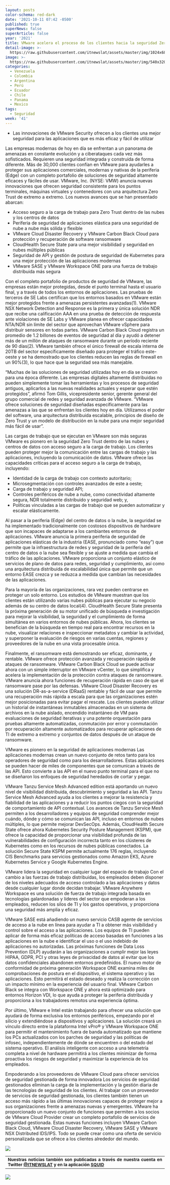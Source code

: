 ```yaml
---
layout: posts
color-schema: red-dark
date: '2021-10-11 07:42 -0500'
published: true
superNews: false
superArticle: false
year: '2021'
title: VMware acelera el proceso de los clientes hacia la seguridad Zero Trust
detail-image: >-
  https://raw.githubusercontent.com/itnewslat/assets/master/img/1024x680/vmware-g.jpg
image: >-
  https://raw.githubusercontent.com/itnewslat/assets/master/img/540x320/vmware-p.jpg
categories:
  - Venezuela
  - Colombia
  - Argentina
  - Perú
  - Ecuador
  - Chile
  - Panama
  - Mexico
tags:
  - Seguridad
week: '41'
---
```

- Las innovaciones de VMware Security ofrecen a los clientes una mejor seguridad para las aplicaciones que es más eficaz y fácil de utilizar

Las empresas modernas de hoy en día se enfrentan a un panorama de amenazas en constante evolución y a ciberataques cada vez más sofisticados. Requieren una seguridad integrada y construida de forma diferente. Más de 30,000 clientes confían en VMware para ayudarles a proteger sus aplicaciones comerciales, modernas y nativas de la periferia (Edge) con un completo portafolio de soluciones de seguridad altamente eficaces y fáciles de usar. VMware, Inc. (NYSE: VMW) anuncia nuevas innovaciones que ofrecen seguridad consistente para los puntos terminales, máquinas virtuales y contenedores con una arquitectura Zero Trust de extremo a extremo. Los nuevos avances que se han presentado abarcan:

- Acceso seguro a la carga de trabajo para Zero Trust dentro de las nubes y los centros de datos 
- Periferia de seguridad de aplicaciones elástica para una seguridad de nube a nube más sólida y flexible
- VMware Cloud Disaster Recovery y VMware Carbon Black Cloud para protección y recuperación de software ransomware
- CloudHealth Secure State para una mejor visibilidad y seguridad en nubes múltiples públicas
- Seguridad de API y gestión de postura de seguridad de Kubernetes para una mejor protección de las aplicaciones modernas
- VMware SASE y VMware Workspace ONE para una fuerza de trabajo distribuida más segura

Con el completo portafolio de productos de seguridad de VMware, las empresas están mejor protegidas, desde el punto terminal hasta el usuario final, y a través de todos los entornos de aplicaciones. Las pruebas de terceros de SE Labs certifican que los entornos basados en VMware están mejor protegidos frente a amenazas persistentes avanzadas(1). VMware NSX Network Detection and Response es la primera y única solución NDR que recibe una calificación AAA en una prueba de detección de respuesta ante violaciones de SE Labs y VMware planea en ofrecer capacidades NTA/NDR sin límite del sector que aprovechan VMware vSphere para distribuir sensores en todas partes. VMware Carbon Black Cloud registra un promedio de 1.2 billones de eventos de seguridad al día y ayudó a detener más de un millón de ataques de ransomware durante un período reciente de 90 días(2). VMware también ofrece el único firewall de escala interna de 20TB del sector específicamente diseñado para proteger el tráfico este-oeste y se ha demostrado que los clientes reducen las reglas de firewall en un 90%(3), lo que hace que la seguridad sea más manejable.

“Muchas de las soluciones de seguridad utilizadas hoy en día se crearon para una época diferente. Las empresas digitales altamente distribuidas no pueden simplemente tomar las herramientas y los procesos de seguridad antiguos, aplicarlos a las nuevas realidades actuales y esperar que estén protegidos”, afirmó Tom Gillis, vicepresidente senior, gerente general del grupo comercial de redes y seguridad avanzada de VMware. “VMware ofrece soluciones de seguridad diseñadas específicamente para las amenazas a las que se enfrentan los clientes hoy en día. Utilizamos el poder del software, una arquitectura distribuida escalable, principios de diseño de Zero Trust y un modelo de distribución en la nube para una mejor seguridad más fácil de usar”.

Las cargas de trabajo que se ejecutan en VMware son más seguras
VMware es pionero en la seguridad Zero Trust dentro de las nubes y centros de datos con acceso seguro a la carga de trabajo. Los clientes pueden proteger mejor la comunicación entre las cargas de trabajo y las aplicaciones, incluyendo la comunicación de datos. VMware ofrece las capacidades críticas para el acceso seguro a la carga de trabajo, incluyendo:

- Identidad de la carga de trabajo con contexto autoritario;
- Microsegmentación con controles avanzados de este a oeste;
- Carga de trabajo y seguridad API;
- Controles periféricos de nube a nube, como conectividad altamente segura, NDR totalmente distribuido y seguridad web; y,
- Políticas vinculadas a las cargas de trabajo que se pueden automatizar y escalar elásticamente.

Al pasar a la periferia (Edge) del centro de datos o la nube, la seguridad se ha implementado tradicionalmente con costosos dispositivos de hardware que son incapaces de adaptarse a los cambiantes entornos de aplicaciones. VMware anuncia la primera periferia de seguridad de aplicaciones elásticas de la industria (EASE, pronunciado como “easy”) que permite que la infraestructura de redes y seguridad de la periferia del centro de datos o la nube sea flexible y se ajuste a medida que cambia el tráfico de las aplicaciones. VMware proporciona un conjunto elástico de servicios de plano de datos para redes, seguridad y cumplimiento, así como una arquitectura distribuida de escalabilidad única que permite que un entorno EASE crezca y se reduzca a medida que cambian las necesidades de las aplicaciones.

Para la mayoría de las organizaciones, rara vez pueden centrarse en proteger un solo entorno. Los estudios de VMware muestran que los clientes están utilizando varias nubes públicas para ejecutar su negocio además de su centro de datos local(4). CloudHealth Secure State presenta la próxima generación de su motor unificado de búsqueda e investigación para mejorar la visibilidad, la seguridad y el cumplimiento de forma simultánea en varios entornos de nubes públicas. Ahora, los clientes se benefician de la búsqueda en tiempo real para encontrar recursos en la nube, visualizar relaciones e inspeccionar metadatos y cambiar la actividad, y superponer la evaluación de riesgos en varias cuentas, regiones y proveedores de la nube en una vista procesable única. 

Finalmente, el ransomware está demostrando ser eficaz, dominante, y rentable. VMware ofrece protección avanzada y recuperación rápida de ataques de ransomware. VMware Carbon Black Cloud se puede activar ahora con un simple interruptor en VMware vCenter, lo que simplifica y acelera la implementación de la protección contra ataques de ransomware.  VMware anuncia ahora funciones de recuperación rápida en caso de que el ransomware pase por las defensas. VMware Cloud Disaster Recovery es una solución DR-as-a-service (DRaaS) rentable y fácil de usar que permite una recuperación más rápida a escala para que las organizaciones estén mejor posicionadas para evitar pagar el rescate. Los clientes pueden utilizar un historial de instantáneas inmutables almacenadas en un sistema de archivos en la nube aislado, encendido instantáneo de VM para evaluaciones de seguridad iterativas y una potente orquestación para pruebas altamente automatizadas, conmutación por error y conmutación por recuperación altamente automatizados para recuperar aplicaciones de TI de extremo a extremo y conjuntos de datos después de un ataque de ransomware.



VMware es pionero en la seguridad de aplicaciones modernas
Las aplicaciones modernas crean un nuevo conjunto de retos tanto para los operadores de seguridad como para los desarrolladores. Estas aplicaciones se pueden hacer de miles de componentes que se comunican a través de las API. Esto convierte a las API en el nuevo punto terminal para el que no se diseñaron los enfoques de seguridad heredados de cortar y pegar. 

VMware Tanzu Service Mesh Advanced edition está aportando un nuevo nivel de visibilidad distribuida, descubrimiento y seguridad a las API. Tanzu Service Mesh Advanced ayuda a los clientes a mejorar la resistencia y fiabilidad de las aplicaciones y a reducir los puntos ciegos con la seguridad de comportamiento de API contextual. Los avances de Tanzu Service Mesh permiten a los desarrolladores y equipos de seguridad comprender mejor cuándo, dónde y cómo se comunican las API, incluso en entornos de nubes múltiples, lo que permite mejorar DevSecOps. Además, CloudHealth Secure State ofrece ahora Kubernetes Security Posture Management (KSPM), que ofrece la capacidad de proporcionar una visibilidad profunda de las vulnerabilidades de configuración incorrecta tanto en los clústeres de Kubernetes como en los recursos de nubes públicas conectados. La solución Secure State KSPM permite actualmente 176 reglas, incluyendo CIS Benchmarks para servicios gestionados como Amazon EKS, Azure Kubernetes Service y Google Kubernetes Engine. 

VMware lidera la seguridad en cualquier lugar del espacio de trabajo
Con el cambio a las fuerzas de trabajo distribuidas, los empleados deben disponer de los niveles adecuados de acceso controlado a las aplicaciones y datos desde cualquier lugar donde decidan trabajar. VMware Anywhere Workspace es una solución de fuerza de trabajo integrada basada en tecnologías galardonadas y líderes del sector que empoderan a los empleados, reducen los silos de TI y los gastos operativos, y proporciona una seguridad más amplia y eficaz.

VMware SASE está añadiendo un nuevo servicio CASB agente de servicios de acceso a la nube en línea para ayudar a TI a obtener más visibilidad y control sobre el acceso a las aplicaciones. Los equipos de TI pueden aplicar de forma más eficaz políticas de acceso basadas en funciones a las aplicaciones en la nube e identificar el uso o el uso indebido de aplicaciones no autorizadas. Las próximas funciones de Data Loss Prevention (DLP) ayudarán a las organizaciones a cumplir mejor las leyes HIPAA, GDPR, PCI y otras leyes de privacidad de datos al evitar que los datos confidenciales abandonen entornos predefinidos. El nuevo motor de conformidad de próxima generación Workspace ONE examina miles de comprobaciones de postura en el dispositivo, el sistema operativo y las aplicaciones. Esto permitirá el estado deseado y realiza la corrección con un impacto mínimo en la experiencia del usuario final. VMware Carbon Black se integra con Workspace ONE y ahora está optimizado para entornos Horizon VDI, lo que ayuda a proteger la periferia distribuida y proporciona a los trabajadores remotos una experiencia óptima.

Por último, VMware e Intel están trabajando para ofrecer una solución que ayudará de forma exclusiva los entornos periféricos, empezando por el silicio y extendiéndose a dispositivos y aplicaciones. La solución creará un vínculo directo entre la plataforma Intel vPro® y VMware Workspace ONE para permitir el mantenimiento fuera de banda automatizado que mantiene los PCs actualizados con los parches de seguridad y las políticas de infosec, independientemente de dónde se encuentren o del estado del sistema operativo. El análisis inteligente con acceso a una telemetría completa a nivel de hardware permitirá a los clientes minimizar de forma proactiva los riesgos de seguridad y maximizar la experiencia de los empleados. 

Empoderando a los proveedores de VMware Cloud para ofrecer servicios de seguridad gestionada de forma innovadora 
Los servicios de seguridad gestionados eliminan la carga de la implementación y la gestión diaria de las tecnologías de seguridad de los clientes. Al trabajar con un proveedor de servicios de seguridad gestionada, los clientes también tienen un acceso más rápido a las últimas innovaciones capaces de proteger mejor a sus organizaciones frente a amenazas nuevas y emergentes. VMware ha proporcionado un nuevo conjunto de funciones que permiten a los socios de VMware Cloud Provider crear un completo portafolio de servicios de seguridad gestionada. Estas nuevas funciones incluyen VMware Carbon Black Cloud, VMware Cloud Disaster Recovery, VMware SASE y VMware NSX Distributed IDS/IPS. Todo se puede crear como una oferta de servicio personalizada que se ofrece a los clientes alrededor del mundo.

![](https://raw.githubusercontent.com/itnewslat/assets/master/img/540x320/vmware-p.jpg)

<table style="height: 42px;" width="569">
<tbody>
<tr>
<td style="text-align: justify;"><sub><strong>Nuestras noticias también son publicadas a través de nuestra cuenta en Twitter <a href="https://twitter.com/itnewslat?lang=es">@ITNEWSLAT</a> y en la aplicación <a href="https://squidapp.co/en/">SQUID</a></strong></sub></td>
</tr>
</tbody>
</table>

<img src="https://tracker.metricool.com/c3po.jpg?hash=56f88a41e39ab42c063cc51676587a04"/>
